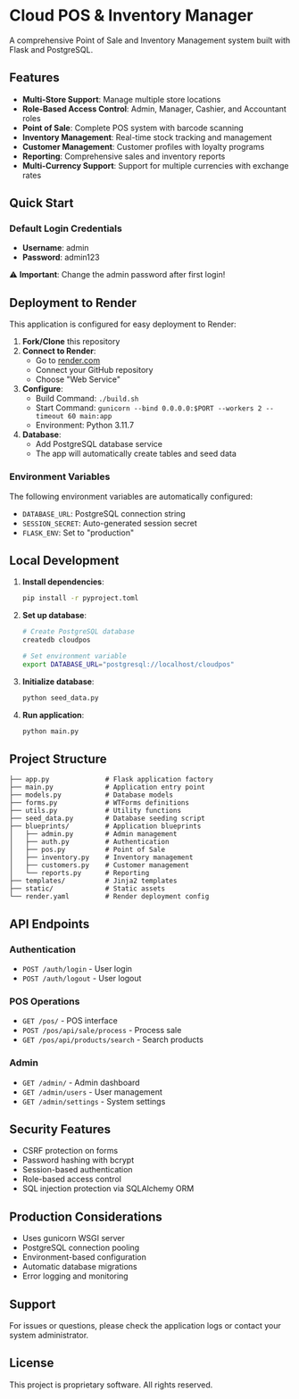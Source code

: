 # Cloud POS & Inventory Manager

A comprehensive Point of Sale and Inventory Management system built with Flask and PostgreSQL.

## Features

- **Multi-Store Support**: Manage multiple store locations
- **Role-Based Access Control**: Admin, Manager, Cashier, and Accountant roles
- **Point of Sale**: Complete POS system with barcode scanning
- **Inventory Management**: Real-time stock tracking and management
- **Customer Management**: Customer profiles with loyalty programs
- **Reporting**: Comprehensive sales and inventory reports
- **Multi-Currency Support**: Support for multiple currencies with exchange rates

## Quick Start

### Default Login Credentials
- **Username**: admin
- **Password**: admin123

⚠️ **Important**: Change the admin password after first login!

## Deployment to Render

This application is configured for easy deployment to Render:

1. **Fork/Clone** this repository
2. **Connect to Render**: 
   - Go to [render.com](https://render.com)
   - Connect your GitHub repository
   - Choose "Web Service" 
3. **Configure**:
   - Build Command: `./build.sh`
   - Start Command: `gunicorn --bind 0.0.0.0:$PORT --workers 2 --timeout 60 main:app`
   - Environment: Python 3.11.7
4. **Database**: 
   - Add PostgreSQL database service
   - The app will automatically create tables and seed data

### Environment Variables

The following environment variables are automatically configured:
- `DATABASE_URL`: PostgreSQL connection string
- `SESSION_SECRET`: Auto-generated session secret
- `FLASK_ENV`: Set to "production"

## Local Development

1. **Install dependencies**:
   ```bash
   pip install -r pyproject.toml
   ```

2. **Set up database**:
   ```bash
   # Create PostgreSQL database
   createdb cloudpos
   
   # Set environment variable
   export DATABASE_URL="postgresql://localhost/cloudpos"
   ```

3. **Initialize database**:
   ```bash
   python seed_data.py
   ```

4. **Run application**:
   ```bash
   python main.py
   ```

## Project Structure

```
├── app.py              # Flask application factory
├── main.py             # Application entry point
├── models.py           # Database models
├── forms.py            # WTForms definitions
├── utils.py            # Utility functions
├── seed_data.py        # Database seeding script
├── blueprints/         # Application blueprints
│   ├── admin.py        # Admin management
│   ├── auth.py         # Authentication
│   ├── pos.py          # Point of Sale
│   ├── inventory.py    # Inventory management
│   ├── customers.py    # Customer management
│   └── reports.py      # Reporting
├── templates/          # Jinja2 templates
├── static/             # Static assets
└── render.yaml         # Render deployment config
```

## API Endpoints

### Authentication
- `POST /auth/login` - User login
- `POST /auth/logout` - User logout

### POS Operations
- `GET /pos/` - POS interface
- `POST /pos/api/sale/process` - Process sale
- `GET /pos/api/products/search` - Search products

### Admin
- `GET /admin/` - Admin dashboard
- `GET /admin/users` - User management
- `GET /admin/settings` - System settings

## Security Features

- CSRF protection on forms
- Password hashing with bcrypt
- Session-based authentication
- Role-based access control
- SQL injection protection via SQLAlchemy ORM

## Production Considerations

- Uses gunicorn WSGI server
- PostgreSQL connection pooling
- Environment-based configuration
- Automatic database migrations
- Error logging and monitoring

## Support

For issues or questions, please check the application logs or contact your system administrator.

## License

This project is proprietary software. All rights reserved.